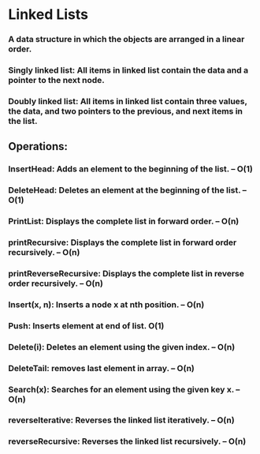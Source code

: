 # Linked Lists
### A data structure in which the objects are arranged in a linear order.
### Singly linked list: All items in linked list contain the data and a pointer to the next node.
### Doubly linked list: All items in linked list contain three values, the data, and two pointers to the previous, and next items in the list.
## Operations:
### InsertHead: Adds an element to the beginning of the list. – O(1)
### DeleteHead: Deletes an element at the beginning of the list. – O(1)
### PrintList: Displays the complete list in forward order. – O(n)
### printRecursive: Displays the complete list in forward order recursively. – O(n)
### printReverseRecursive: Displays the complete list in reverse order recursively. – O(n)
### Insert(x, n): Inserts a node x at nth position. – O(n)
### Push: Inserts element at end of list. O(1)
### Delete(i): Deletes an element using the given index. – O(n)
### DeleteTail: removes last element in array. – O(n)
### Search(x): Searches for an element using the given key x. – O(n)
### reverseIterative: Reverses the linked list iteratively. – O(n)
### reverseRecursive: Reverses the linked list recursively. – O(n)
